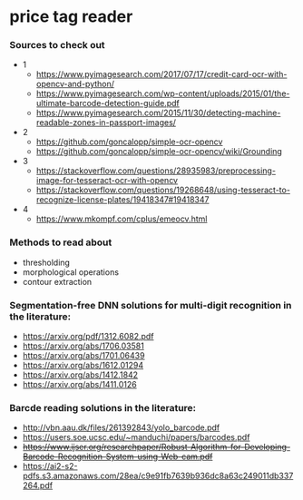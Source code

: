 # price tag reader

### Sources to check out
- 1
  - https://www.pyimagesearch.com/2017/07/17/credit-card-ocr-with-opencv-and-python/
  - https://www.pyimagesearch.com/wp-content/uploads/2015/01/the-ultimate-barcode-detection-guide.pdf
  - https://www.pyimagesearch.com/2015/11/30/detecting-machine-readable-zones-in-passport-images/
- 2
  - https://github.com/goncalopp/simple-ocr-opencv
  - https://github.com/goncalopp/simple-ocr-opencv/wiki/Grounding
- 3
  - https://stackoverflow.com/questions/28935983/preprocessing-image-for-tesseract-ocr-with-opencv
  - https://stackoverflow.com/questions/19268648/using-tesseract-to-recognize-license-plates/19418347#19418347
- 4
  - https://www.mkompf.com/cplus/emeocv.html

### Methods to read about
- thresholding
- morphological operations
- contour extraction

### Segmentation-free DNN solutions for multi-digit recognition in the literature:
- https://arxiv.org/pdf/1312.6082.pdf
- https://arxiv.org/abs/1706.03581
- https://arxiv.org/abs/1701.06439
- https://arxiv.org/abs/1612.01294
- https://arxiv.org/abs/1412.1842
- https://arxiv.org/abs/1411.0126

### Barcde reading solutions in the literature:
- http://vbn.aau.dk/files/261392843/yolo_barcode.pdf
- https://users.soe.ucsc.edu/~manduchi/papers/barcodes.pdf
- ~~https://www.ijser.org/researchpaper/Robust-Algorithm-for-Developing-Barcode-Recognition-System-using-Web-cam.pdf~~
- https://ai2-s2-pdfs.s3.amazonaws.com/28ea/c9e91fb7639b936dc8a63c249011db337264.pdf
